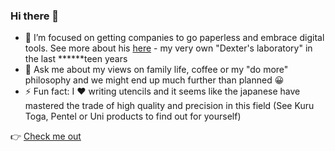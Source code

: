 ### Hi there 👋

- 🔭 I’m focused on getting companies to go paperless and embrace digital tools. See more about his [here](https://asw.ro/) - my very own "Dexter's laboratory" in the last **\*\***teen years
- 💬 Ask me about my views on family life, coffee or my "do more" philosophy and we might end up much further than planned 😀
- ⚡ Fun fact: I ❤️ writing utencils and it seems like the japanese have mastered the trade of high quality and precision in this field (See Kuru Toga, Pentel or Uni products to find out for yourself)

👉 [Check me out](https://ovidiuchis.github.io/)
